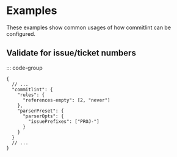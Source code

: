 # Examples

These examples show common usages of how commitlint can be configured.

## Validate for issue/ticket numbers

::: code-group

```jsonc [package.json]
{
  // ...
  "commitlint": {
    "rules": {
      "references-empty": [2, "never"]
    },
    "parserPreset": {
      "parserOpts": {
        "issuePrefixes": ["PROJ-"]
      }
    }
  }
  // ...
}
```
